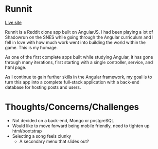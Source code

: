 Runnit
======

[Live site](http://reddit-clone.surge.sh/)

Runnit is a Reddit clone app built on AngularJS. I had been playing a lot of Shadowrun on the SNES while going through the Angular curriculum and I fell in love with how much work went into building the world within the game.  This is my homage.

As one of the first complete apps built while studying Angular, it has gone through many iterations, first starting with a single controller, service, and html page.  

As I continue to gain further skills in the Angular framework, my goal is to turn this app into a complete full-stack application with a back-end database for hosting posts and users.

Thoughts/Concerns/Challenges
=================
+ Not decided on a back-end, Mongo or postgreSQL
+ Would like to move forward being mobile friendly, need to tighten up html/bootstrap
+ Selecting a song feels clunky
  + A secondary menu that slides out?
